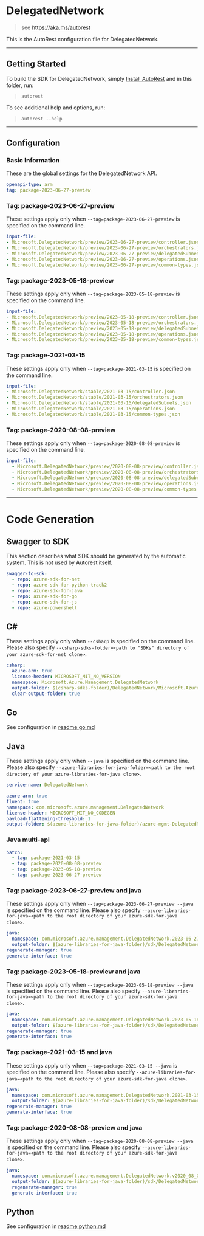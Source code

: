 # DelegatedNetwork

> see https://aka.ms/autorest

This is the AutoRest configuration file for DelegatedNetwork.



---
## Getting Started
To build the SDK for DelegatedNetwork, simply [Install AutoRest](https://aka.ms/autorest/install) and in this folder, run:

> `autorest`

To see additional help and options, run:

> `autorest --help`
---

## Configuration



### Basic Information
These are the global settings for the DelegatedNetwork API.

``` yaml
openapi-type: arm
tag: package-2023-06-27-preview
```

### Tag: package-2023-06-27-preview

These settings apply only when `--tag=package-2023-06-27-preview` is specified on the command line.

``` yaml $(tag) == 'package-2023-06-27-preview'
input-file:
- Microsoft.DelegatedNetwork/preview/2023-06-27-preview/controller.json
- Microsoft.DelegatedNetwork/preview/2023-06-27-preview/orchestrators.json
- Microsoft.DelegatedNetwork/preview/2023-06-27-preview/delegatedSubnets.json
- Microsoft.DelegatedNetwork/preview/2023-06-27-preview/operations.json
- Microsoft.DelegatedNetwork/preview/2023-06-27-preview/common-types.json
```

### Tag: package-2023-05-18-preview

These settings apply only when `--tag=package-2023-05-18-preview` is specified on the command line.

``` yaml $(tag) == 'package-2023-05-18-preview'
input-file:
- Microsoft.DelegatedNetwork/preview/2023-05-18-preview/controller.json
- Microsoft.DelegatedNetwork/preview/2023-05-18-preview/orchestrators.json
- Microsoft.DelegatedNetwork/preview/2023-05-18-preview/delegatedSubnets.json
- Microsoft.DelegatedNetwork/preview/2023-05-18-preview/operations.json
- Microsoft.DelegatedNetwork/preview/2023-05-18-preview/common-types.json
```

### Tag: package-2021-03-15

These settings apply only when `--tag=package-2021-03-15` is specified on the command line.

``` yaml $(tag) == 'package-2021-03-15'
input-file:
- Microsoft.DelegatedNetwork/stable/2021-03-15/controller.json
- Microsoft.DelegatedNetwork/stable/2021-03-15/orchestrators.json
- Microsoft.DelegatedNetwork/stable/2021-03-15/delegatedSubnets.json
- Microsoft.DelegatedNetwork/stable/2021-03-15/operations.json
- Microsoft.DelegatedNetwork/stable/2021-03-15/common-types.json
```

### Tag: package-2020-08-08-preview

These settings apply only when `--tag=package-2020-08-08-preview` is specified on the command line.

``` yaml $(tag) == 'package-2020-08-08-preview'
input-file:
  - Microsoft.DelegatedNetwork/preview/2020-08-08-preview/controller.json
  - Microsoft.DelegatedNetwork/preview/2020-08-08-preview/orchestrators.json
  - Microsoft.DelegatedNetwork/preview/2020-08-08-preview/delegatedSubnets.json
  - Microsoft.DelegatedNetwork/preview/2020-08-08-preview/operations.json
  - Microsoft.DelegatedNetwork/preview/2020-08-08-preview/common-types.json
```


---
# Code Generation


## Swagger to SDK

This section describes what SDK should be generated by the automatic system.
This is not used by Autorest itself.

``` yaml $(swagger-to-sdk)
swagger-to-sdk:
  - repo: azure-sdk-for-net
  - repo: azure-sdk-for-python-track2
  - repo: azure-sdk-for-java
  - repo: azure-sdk-for-go
  - repo: azure-sdk-for-js
  - repo: azure-powershell
```

## C#

These settings apply only when `--csharp` is specified on the command line.
Please also specify `--csharp-sdks-folder=<path to "SDKs" directory of your azure-sdk-for-net clone>`.

``` yaml $(csharp)
csharp:
  azure-arm: true
  license-header: MICROSOFT_MIT_NO_VERSION
  namespace: Microsoft.Azure.Management.DelegatedNetwork
  output-folder: $(csharp-sdks-folder)/DelegatedNetwork/Microsoft.Azure.Management.DelegatedNetwork/src/Generated
  clear-output-folder: true
```

## Go

See configuration in [readme.go.md](./readme.go.md)

## Java

These settings apply only when `--java` is specified on the command line.
Please also specify `--azure-libraries-for-java-folder=<path to the root directory of your azure-libraries-for-java clone>`.

``` yaml $(java)
service-name: DelegatedNetwork

azure-arm: true
fluent: true
namespace: com.microsoft.azure.management.DelegatedNetwork
license-header: MICROSOFT_MIT_NO_CODEGEN
payload-flattening-threshold: 1
output-folder: $(azure-libraries-for-java-folder)/azure-mgmt-DelegatedNetwork
```

### Java multi-api

``` yaml $(java) && $(multiapi)
batch:
  - tag: package-2021-03-15
  - tag: package-2020-08-08-preview
  - tag: package-2023-05-18-preview
  - tag: package-2023-06-27-preview
```

### Tag: package-2023-06-27-preview and java

These settings apply only when `--tag=package-2023-06-27-preview --java` is specified on the command line.
Please also specify `--azure-libraries-for-java=<path to the root directory of your azure-sdk-for-java clone>`.

``` yaml $(tag) == 'package-2021-03-15' && $(java) && $(multiapi)
java:
  namespace: com.microsoft.azure.management.DelegatedNetwork.2023-06-27-preview
  output-folder: $(azure-libraries-for-java-folder)/sdk/DelegatedNetwork/preview/mgmt-2023-06-27-preview
regenerate-manager: true
generate-interface: true
```

### Tag: package-2023-05-18-preview and java

These settings apply only when `--tag=package-2023-05-18-preview --java` is specified on the command line.
Please also specify `--azure-libraries-for-java=<path to the root directory of your azure-sdk-for-java clone>`.

``` yaml $(tag) == 'package-2021-03-15' && $(java) && $(multiapi)
java:
  namespace: com.microsoft.azure.management.DelegatedNetwork.2023-05-18-preview
  output-folder: $(azure-libraries-for-java-folder)/sdk/DelegatedNetwork/preview/mgmt-2023-05-18-preview
regenerate-manager: true
generate-interface: true
```

### Tag: package-2021-03-15 and java

These settings apply only when `--tag=package-2021-03-15 --java` is specified on the command line.
Please also specify `--azure-libraries-for-java=<path to the root directory of your azure-sdk-for-java clone>`.

``` yaml $(tag) == 'package-2021-03-15' && $(java) && $(multiapi)
java:
  namespace: com.microsoft.azure.management.DelegatedNetwork.2021-03-15
  output-folder: $(azure-libraries-for-java-folder)/sdk/DelegatedNetwork/stable/mgmt-2021-03-15
regenerate-manager: true
generate-interface: true
```

### Tag: package-2020-08-08-preview and java

These settings apply only when `--tag=package-2020-08-08-preview --java` is specified on the command line.
Please also specify `--azure-libraries-for-java=<path to the root directory of your azure-sdk-for-java clone>`.

```yaml $(tag) == 'package-2020-08-08-preview' && $(java) && $(multiapi)
java:
  namespace: com.microsoft.azure.management.DelegatedNetwork.v2020_08_08_preview
  output-folder: $(azure-libraries-for-java-folder)/sdk/DelegatedNetwork/preview/mgmt-v2020_08_08_preview
  regenerate-manager: true
  generate-interface: true
```

## Python

See configuration in [readme.python.md](./readme.python.md)


